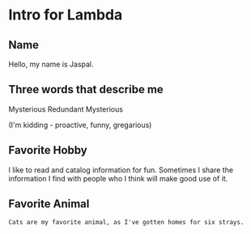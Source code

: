 # Intro for Lambda

## Name

 Hello, my name is Jaspal.

## Three words that describe me

 Mysterious
 Redundant
 Mysterious

(I'm kidding - proactive, funny, gregarious)

## Favorite Hobby

 I like to read and catalog information for fun. Sometimes I share the information I find with people who I think will make good use of it. 

## Favorite Animal

	Cats are my favorite animal, as I've gotten homes for six strays.


